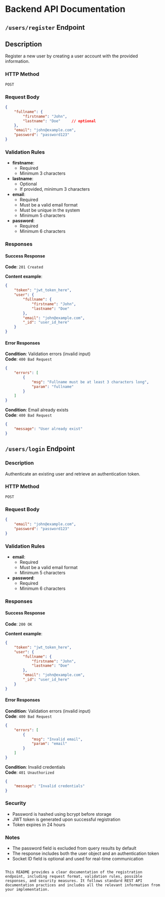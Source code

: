 # Backend API Documentation

## `/users/register` Endpoint

## Description

Register a new user by creating a user account with the provided information.

### HTTP Method

`POST`

### Request Body
```json
{
    "fullname": {
        "firstname": "John",
        "lastname": "Doe"     // optional
    },
    "email": "john@example.com",
    "password": "password123"
}
```

### Validation Rules
- **firstname**: 
  - Required
  - Minimum 3 characters
- **lastname**: 
  - Optional
  - If provided, minimum 3 characters
- **email**: 
  - Required
  - Must be a valid email format
  - Must be unique in the system
  - Minimum 5 characters
- **password**:
  - Required
  - Minimum 6 characters

### Responses

#### Success Response
**Code**: `201 Created`

**Content example**:
```json
{
    "token": "jwt_token_here",
    "user": {
        "fullname": {
            "firstname": "John",
            "lastname": "Doe"
        },
        "email": "john@example.com",
        "_id": "user_id_here"
    }
}
```

#### Error Responses

**Condition**: Validation errors (invalid input)  
**Code**: `400 Bad Request`
```json
{
    "errors": [
        {
            "msg": "Fullname must be at least 3 characters long",
            "param": "fullname"
        }
    ]
}
```

**Condition**: Email already exists  
**Code**: `400 Bad Request`
```json
{
    "message": "User already exist"
}
```

## `/users/login` Endpoint

### Description
Authenticate an existing user and retrieve an authentication token.

### HTTP Method
`POST`

### Request Body
```json
{
    "email": "john@example.com",
    "password": "password123"
}
```

### Validation Rules
- **email**: 
  - Required
  - Must be a valid email format
  - Minimum 5 characters
- **password**:
  - Required
  - Minimum 6 characters

### Responses

#### Success Response
**Code**: `200 OK`

**Content example**:
```json
{
    "token": "jwt_token_here",
    "user": {
        "fullname": {
            "firstname": "John",
            "lastname": "Doe"
        },
        "email": "john@example.com",
        "_id": "user_id_here"
    }
}
```

#### Error Responses

**Condition**: Validation errors (invalid input)  
**Code**: `400 Bad Request`
```json
{
    "errors": [
        {
            "msg": "Invalid email",
            "param": "email"
        }
    ]
}
```

**Condition**: Invalid credentials  
**Code**: `401 Unauthorized`
```json
{
    "message": "Invalid credentials"
}
```


### Security
- Password is hashed using bcrypt before storage
- JWT token is generated upon successful registration
- Token expires in 24 hours

### Notes
- The password field is excluded from query results by default
- The response includes both the user object and an authentication token
- Socket ID field is optional and used for real-time communication
```

This README provides a clear documentation of the registration endpoint, including request format, validation rules, possible responses, and security measures. It follows standard REST API documentation practices and includes all the relevant information from your implementation.